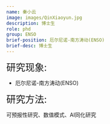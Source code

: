 ```yaml
---
name: 秦小云
image: images/QinXiaoyun.jpg
description: 博士生
role: phd
group: ENSO
brief-position: 厄尔尼诺-南方涛动(ENSO)
brief-desc: 博士生
---
```


<span style="font-size: 25px;">研究现象:
* 厄尔尼诺-南方涛动(ENSO)

<span style="font-size: 25px;">研究方法: </span>

可预报性研究、数值模式、AI同化研究